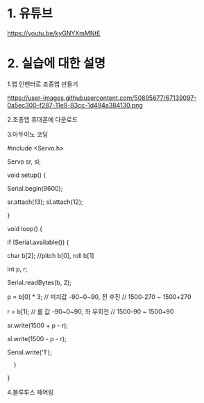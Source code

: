 # 1. 유튜브 

https://youtu.be/kyGNYXmMNtE

# 2. 실습에 대한 설명

1.앱 인벤터로 조종앱 만들기

https://user-images.githubusercontent.com/50895677/67139097-0a5ec300-f287-11e9-83cc-1d494a384130.png

2.조종앱 휴대폰에 다운로드

3.아두이노 코딩

#include <Servo.h>

Servo sr, sl;

void setup() {

  Serial.begin(9600);
  
  sr.attach(13); sl.attach(12);
  
}

void loop() {

  if (Serial.available()) {
  
   char b[2];  //pitch b[0], roll b[1]
    
   int p, r;
    
   Serial.readBytes(b, 2);
    
   p = b[0] * 3; // 피치값 -90~0~90, 전 후진  // 1500-270 ~ 1500+270
    
   r = b[1];        // 롤 값 -90~0~90, 좌 우회전  // 1500-90 ~ 1500+90
    
   sr.write(1500 + p - r);
    
   sl.write(1500 - p - r);
    
   Serial.write('1');
   
      }
  }

4.블루투스 페어링

